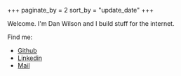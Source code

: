 +++
paginate_by = 2
sort_by = "update_date"
+++

Welcome. I'm Dan Wilson and I build stuff for the internet.

Find me:
* [Github](https://github.com/danwlsn)
* [Linkedin](https://www.linkedin.com/in/danwlsn/)
* [Mail](/email_qr.png)
